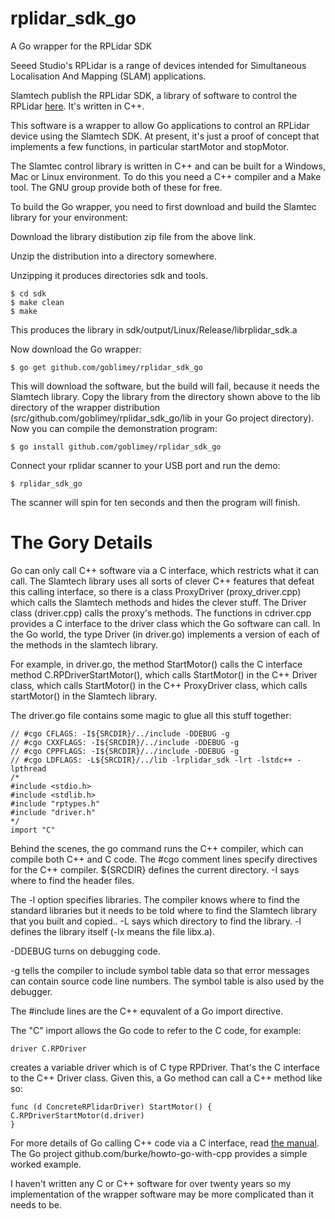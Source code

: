 # rplidar_sdk_go
A Go wrapper for the RPLidar SDK

Seeed Studio's RPLidar is a range of devices intended for Simultaneous 
Localisation And Mapping (SLAM) applications.

Slamtech publish the RPLidar SDK, a library of software to control the RPLidar
[here](https://www.slamtec.com/en/Support/).  It's written in C++.

This software is a wrapper to allow Go applications to control an
RPLidar device using the Slamtech SDK.
At present, it's just a proof of concept that implements a few
functions, in particular startMotor and stopMotor.

The Slamtec control library is written in C++ and can be built for
a Windows, Mac or Linux environment.  To do this you need a C++
compiler and a Make tool.  The GNU group provide both of these for free.

To build the Go wrapper, you need to first download and build the Slamtec library
for your environment:

Download the library distibution zip file from the above link.

Unzip the distribution into a directory somewhere.

Unzipping it produces directories sdk and tools.

    $ cd sdk
    $ make clean
    $ make

This produces the library in sdk/output/Linux/Release/librplidar_sdk.a

Now download the Go wrapper:

    $ go get github.com/goblimey/rplidar_sdk_go

This will download the software, but the build will fail, because it needs the Slamtech library.
Copy the library from the directory shown above to the lib directory of the wrapper
distribution (src/github.com/goblimey/rplidar_sdk_go/lib in your Go project directory).
Now you can compile the demonstration program:

    $ go install github.com/goblimey/rplidar_sdk_go

Connect your rplidar scanner to your USB port and run the demo:

    $ rplidar_sdk_go

The scanner will spin for ten seconds and then the program will finish.



The Gory Details
========================

Go can only call C++ software via a C interface, which restricts what it can call.
The Slamtech library uses all sorts of clever C++ features that defeat this calling interface,
so there is a class ProxyDriver (proxy_driver.cpp)
which calls the Slamtech methods and hides the clever stuff.
The Driver class (driver.cpp) calls the proxy's methods.
The functions in cdriver.cpp provides a C interface to the driver class which the Go software can call.
In the Go world, the type Driver (in driver.go) implements a version of each of the methods in the slamtech library.

For example, in driver.go, the method StartMotor() calls the C interface method C.RPDriverStartMotor(),
which calls StartMotor() in the C++ Driver class, which calls StartMotor() in the C++ ProxyDriver class,
which calls startMotor() in the Slamtech library.

The driver.go file contains some magic to glue all this stuff together:

    // #cgo CFLAGS: -I${SRCDIR}/../include -DDEBUG -g
    // #cgo CXXFLAGS: -I${SRCDIR}/../include -DDEBUG -g
    // #cgo CPPFLAGS: -I${SRCDIR}/../include -DDEBUG -g
    // #cgo LDFLAGS: -L${SRCDIR}/../lib -lrplidar_sdk -lrt -lstdc++ -lpthread
    /*
    #include <stdio.h>
    #include <stdlib.h>
    #include "rptypes.h"
    #include "driver.h"
    */
    import "C"

Behind the scenes, the go command runs the C++ compiler, which can compile both C++ and C code.
The #cgo comment lines specify directives for the C++ compiler.
${SRCDIR} defines the current directory.
-I says where to find the header files. 

The -l option specifies libraries.
The compiler knows where to find the standard libraries
but it needs to be told where to find the Slamtech library that you built and copied..
-L says which directory to find the library. 
-l defines the library itself (-lx means the file libx.a).  

-DDEBUG turns on debugging code.  

-g tells the compiler to include symbol table data so that error messages can contain source code line numbers.
The symbol table is also used by the debugger.

The #include lines are the C++ equvalent of a Go import directive.

The "C" import allows the Go code to refer to the C code, for example:

    driver C.RPDriver

creates a variable driver which is of C type RPDriver.
That's the C interface to the C++ Driver class.
Given this, a Go method can call a C++ method like so:

    func (d ConcreteRPlidarDriver) StartMotor() {
	C.RPDriverStartMotor(d.driver)
    }

For more details of Go calling C++ code via a C interface, read [the manual](https://golang.org/cmd/cgo/).  
The Go project github.com/burke/howto-go-with-cpp provides a simple worked example.

I haven't written any C or C++ software for over twenty years so my implementation
of the wrapper software may be more complicated than it needs to be.
